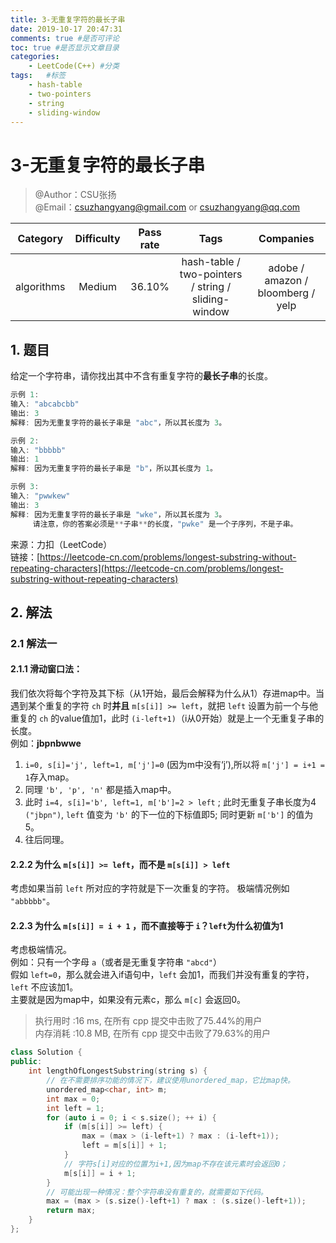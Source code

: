 ```yaml
---
title: 3-无重复字符的最长子串
date: 2019-10-17 20:47:31
comments: true #是否可评论
toc: true #是否显示文章目录
categories: 
    - LeetCode(C++) #分类
tags:   #标签
    - hash-table 
    - two-pointers
    - string
    - sliding-window
---
```



# 3-无重复字符的最长子串

> @Author：CSU张扬  
> @Email：csuzhangyang@gmail.com or csuzhangyang@qq.com

Category   | Difficulty | Pass rate| Tags   | Companies
:-:        | :-:        | :-:      | :-:    | :-: |
algorithms | Medium     | 36.10%   | hash-table / two-pointers / string / sliding-window | adobe / amazon / bloomberg / yelp

## 1. 题目

给定一个字符串，请你找出其中不含有重复字符的**最长子串**的长度。

```c
示例 1:
输入: "abcabcbb"
输出: 3
解释: 因为无重复字符的最长子串是 "abc"，所以其长度为 3。

示例 2:
输入: "bbbbb"
输出: 1
解释: 因为无重复字符的最长子串是 "b"，所以其长度为 1。

示例 3:
输入: "pwwkew"
输出: 3
解释: 因为无重复字符的最长子串是 "wke"，所以其长度为 3。
     请注意，你的答案必须是**子串**的长度，"pwke" 是一个子序列，不是子串。
```
<!--more-->
来源：力扣（LeetCode）  
链接：[https://leetcode-cn.com/problems/longest-substring-without-repeating-characters](https://leetcode-cn.com/problems/longest-substring-without-repeating-characters)

## 2. 解法

### 2.1 解法一

#### 2.1.1 **滑动窗口法：**  

我们依次将每个字符及其下标（从1开始，最后会解释为什么从1）存进map中。当遇到某个重复的字符 `ch` 时**并且** `m[s[i]] >= left`，就把 `left` 设置为前一个与他重复的 `ch` 的value值加1，此时 `(i-left+1)`（i从0开始）就是上一个无重复子串的长度。  
例如：**jbpnbwwe**

1. `i=0, s[i]='j', left=1, m['j']=0` (因为m中没有‘j’),所以将 `m['j'] = i+1 = 1`存入map。
2. 同理 `'b', 'p', 'n'` 都是插入map中。
3. 此时 `i=4, s[i]='b', left=1, m['b']=2 > left` ; 此时无重复子串长度为4 `("jbpn")`, `left` 值变为 `'b'` 的下一位的下标值即5; 同时更新 `m['b']` 的值为5。
4. 往后同理。

#### 2.2.2 为什么 `m[s[i]] >= left`，而不是 `m[s[i]] > left`

考虑如果当前 `left` 所对应的字符就是下一次重复的字符。
极端情况例如 `"abbbbb"`。

#### 2.2.3 为什么 `m[s[i]] = i + 1` ，而不直接等于 `i`？`left`为什么初值为1

考虑极端情况。  
例如：只有一个字母 `a`（或者是无重复字符串 `"abcd"`）  
假如 `left=0`，那么就会进入if语句中，`left` 会加1，而我们并没有重复的字符，`left` 不应该加1。  
主要就是因为map中，如果没有元素c，那么 `m[c]` 会返回0。

> 执行用时 :16 ms, 在所有 cpp 提交中击败了75.44%的用户  
> 内存消耗 :10.8 MB, 在所有 cpp 提交中击败了79.63%的用户

```cpp
class Solution {
public:
    int lengthOfLongestSubstring(string s) {
        // 在不需要排序功能的情况下，建议使用unordered_map，它比map快。
        unordered_map<char, int> m;
        int max = 0;
        int left = 1;
        for (auto i = 0; i < s.size(); ++ i) {
            if (m[s[i]] >= left) {
                max = (max > (i-left+1) ? max : (i-left+1));
                left = m[s[i]] + 1;
            }
            // 字符s[i]对应的位置为i+1,因为map不存在该元素时会返回0；
            m[s[i]] = i + 1;
        }
        // 可能出现一种情况：整个字符串没有重复的，就需要如下代码。
        max = (max > (s.size()-left+1) ? max : (s.size()-left+1));
        return max;
    }
};
```
